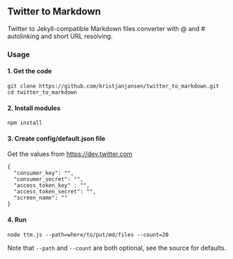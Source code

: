 ## Twitter to Markdown

Twitter to Jekyll-compatible Markdown files converter with @ and # autolinking and short URL resolving.

### Usage

#### 1. Get the code

```
git clone https://github.com/kristjanjansen/twitter_to_markdown.git
cd twitter_to_markdown
```

#### 2. Install modules

```
npm install
```

#### 3. Create config/default.json file

Get the values from https://dev.twitter.com

```
{
  "consumer_key": "",
  "consumer_secret": "",
  "access_token_key" : "",
  "access_token_secret": "",
  "screen_name": ""  
}
```

#### 4. Run

```
node ttm.js --path=where/to/put/md/files --count=20
```

Note that ```--path``` and ```--count``` are both optional, see the source for defaults.

